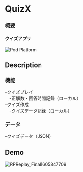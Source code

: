 # QuizX
### 概要  
#### クイズアプリ

![Pod Platform](https://img.shields.io/cocoapods/p/AMClockView.svg?style=flat)

## Description
### 機能  
 -クイズプレイ  
 　-正解数・回答時間記録（ローカル）  
 -クイズ作成  
 　-クイズデータ記録（ローカル）  
   
### データ  
 -クイズデータ（JSON）  

## Demo
![RPReplay_Final1605847709](https://user-images.githubusercontent.com/63494353/99760633-8042f700-2b37-11eb-8ac0-2d716ab4fda3.gif)
